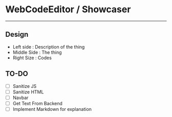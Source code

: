 # WebCodeEditor / Showcaser
---
## Design
- Left side : Description of the thing
- Middle Side : The thing
- Right Size : Codes

## TO-DO

- [ ] Sanitize JS
- [ ] Sanitize HTML
- [ ] Navbar
- [ ] Get Text From Backend
- [ ] Implement Markdown for explanation
